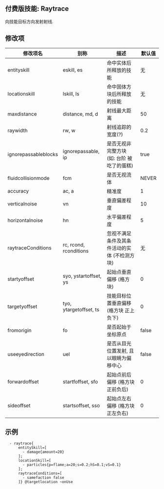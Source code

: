付费版技能: Raytrace
--------------------------

向技能目标方向发射射线.

修改项
----------

| 修改项名 | 别称    | 描述                                                                                                    | 默认值 |
|---------------------|------------------------|-------------------------------------------------------|------|
| entityskill         | eskill, es             | 命中实体后所释放的技能                   | 无   |
| locationskill       | lskill, ls             | 命中固体方块后所释放的技能                   | 无   |
| maxdistance         | distance, md, d        | 射线最大距离  | 50   |
| raywidth | rw, w     | 射线追踪的宽度(?) | 0.2                                                   |      |
| ignorepassableblocks| ignorepassable, ip     | 是否无视非完整方块 (如: 台阶 被吃了的蛋糕)  | true |
| fluidcollisionmode  | fcm                    | 是否无视流体  | NEVER|
| accuracy            | ac, a                  | 精准度 |1     |
| verticalnoise       | vn                     | 垂直偏差程度 | 10    |
| horizontalnoise     | hn                     | 水平偏差程度 | 5    |
| raytraceConditions  | rc, rcond, rconditions  | 忽视不满足条件及其条件活动的实体 (不检测方块) | 无 |
| startyoffset | syo, ystartoffset, ys | 起始点垂直偏移 (格方块) | 0 |
| targetyoffset | tyo, ytargetoffset, ts | 技能目标位置垂直偏移 (格方块 正上负下) | 0 |
| fromorigin | fo | 是否起始于坐标原点 | false |
| useeyedirection | uel | 是否从目光位置发射, 且以眼睛为偏移中心 | false |
| forwardoffset | startfoffset, sfo | 起始点前后偏移 (格方块 正前负后) | 0 |
| sideoffset | startsoffset, sso | 起始点左右偏移 (格方块 正左负右) | 0 |

示例
--------
```
  - raytrace{
      entitySkill=[
        - damage{amount=20}
      ];
      locationSkill=[
        - particles{p=flame;a=20;s=0.2;hS=0.1;vS=0.1}
      ];
      raytraceConditions=[
        - samefaction false
      ]} @targetlocation ~onUse
```